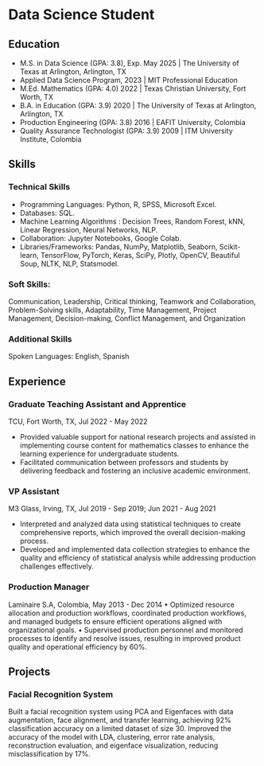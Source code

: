 # Data Science Student 

## Education 
- M.S. in Data Science (GPA: 3.8), Exp. May 2025 | The University of Texas at Arlington, Arlington, TX
- Applied Data Science Program, 2023 | MIT Professional Education 
- M.Ed. Mathematics (GPA: 4.0) 2022 | Texas Christian University, Fort Worth, TX
- B.A. in Education (GPA: 3.9) 2020 | The University of Texas at Arlington, Arlington, TX
- Production Engineering (GPA: 3.8) 2016 | EAFIT University, Colombia
- Quality Assurance Technologist (GPA: 3.9) 2009 | ITM University Institute, Colombia

## Skills 
### Technical Skills
-	Programming Languages: Python, R, SPSS, Microsoft Excel.
-	Databases: SQL.
-	Machine Learning Algorithms : Decision Trees, Random Forest, kNN, Linear Regression, Neural Networks, NLP.
-	Collaboration: Jupyter Notebooks, Google Colab.
-	Libraries/Frameworks: Pandas, NumPy, Matplotlib, Seaborn, Scikit-learn, TensorFlow, PyTorch, Keras, SciPy, Plotly, OpenCV, Beautiful Soup, NLTK, NLP, Statsmodel.
  
### Soft Skills: 
Communication, Leadership, Critical thinking, Teamwork and Collaboration, Problem-Solving skills, Adaptability, Time Management, Project Management, Decision-making, Conflict Management, and Organization

### Additional Skills
Spoken Languages: English, Spanish

## Experience
### Graduate Teaching Assistant and Apprentice 
TCU, Fort Worth, TX, Jul 2022 - May 2022
-	Provided valuable support for national research projects and assisted in implementing course content for mathematics classes to enhance the learning experience for undergraduate students.
- Facilitated communication between professors and students by delivering feedback and fostering an inclusive academic environment.

### VP Assistant
 M3 Glass, Irving, TX, Jul 2019 - Sep 2019; Jun 2021 - Aug 2021
- Interpreted and analyzed data using statistical techniques to create comprehensive reports, which improved the overall decision-making process.
- Developed and implemented data collection strategies to enhance the quality and efficiency of statistical analysis while addressing production challenges effectively.

### Production Manager
Laminaire S.A, Colombia, May 2013 - Dec 2014
•	Optimized resource allocation and production workflows, coordinated production workflows, and managed budgets to ensure efficient operations aligned with organizational goals.
•	Supervised production personnel and monitored processes to identify and resolve issues, resulting in improved product quality and operational efficiency by 60%.

## Projects
### Facial Recognition System
Built a facial recognition system using PCA and Eigenfaces with data augmentation, face alignment, and transfer learning, achieving 92% classification accuracy on a limited dataset of size 30. Improved the accuracy of the model with LDA, clustering, error rate analysis, reconstruction evaluation, and eigenface visualization, reducing misclassification by 17%. 







